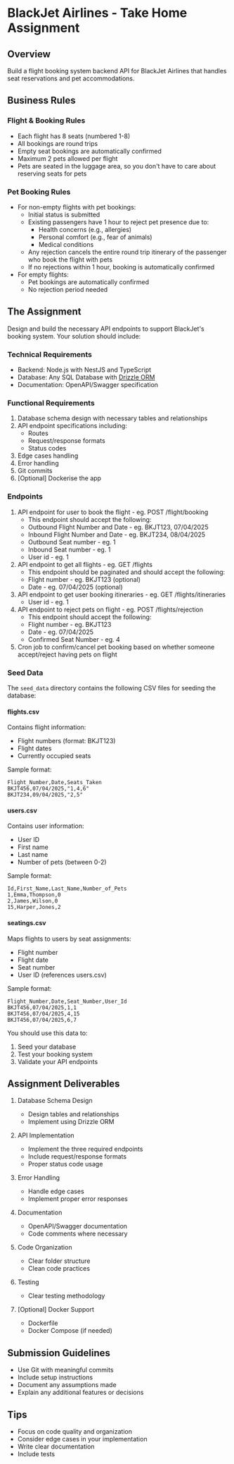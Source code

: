 # BlackJet Airlines - Take Home Assignment

## Overview

Build a flight booking system backend API for BlackJet Airlines that handles seat reservations and
pet accommodations.

## Business Rules

### Flight & Booking Rules

- Each flight has 8 seats (numbered 1-8)
- All bookings are round trips
- Empty seat bookings are automatically confirmed
- Maximum 2 pets allowed per flight
- Pets are seated in the luggage area, so you don't have to care about reserving seats for pets

### Pet Booking Rules

- For non-empty flights with pet bookings:
  - Initial status is submitted
  - Existing passengers have 1 hour to reject pet presence due to:
    - Health concerns (e.g., allergies)
    - Personal comfort (e.g., fear of animals)
    - Medical conditions
  - Any rejection cancels the entire round trip itinerary of the passenger who book the flight with
    pets
  - If no rejections within 1 hour, booking is automatically confirmed
- For empty flights:
  - Pet bookings are automatically confirmed
  - No rejection period needed

## The Assignment

Design and build the necessary API endpoints to support BlackJet's booking system. Your solution
should include:

### Technical Requirements

- Backend: Node.js with NestJS and TypeScript
- Database: Any SQL Database with [Drizzle ORM](https://orm.drizzle.team/)
- Documentation: OpenAPI/Swagger specification

### Functional Requirements

1. Database schema design with necessary tables and relationships
2. API endpoint specifications including:
   - Routes
   - Request/response formats
   - Status codes
3. Edge cases handling
4. Error handling
5. Git commits
6. [Optional] Dockerise the app

### Endpoints

1. API endpoint for user to book the flight - eg. POST /flight/booking
   - This endpoint should accept the following:
   - Outbound Flight Number and Date - eg. BKJT123, 07/04/2025
   - Inbound Flight Number and Date - eg. BKJT234, 08/04/2025
   - Outbound Seat number - eg. 1
   - Inbound Seat number - eg. 1
   - User id - eg. 1
3. API endpoint to get all flights - eg. GET /flights
   - This endpoint should be paginated and should accept the following:
   - Flight number - eg. BKJT123 (optional)
   - Date - eg. 07/04/2025 (optional)
4. API endpoint to get user booking itineraries - eg. GET /flights/itineraries
   - User id - eg. 1
5. API endpoint to reject pets on flight - eg. POST /flights/rejection
   - This endpoint should accept the following:
   - Flight number - eg. BKJT123
   - Date - eg. 07/04/2025
   - Confirmed Seat Number - eg. 4
6. Cron job to confirm/cancel pet booking based on whether someone accept/reject having pets on flight

### Seed Data

The `seed_data` directory contains the following CSV files for seeding the database:

#### flights.csv

Contains flight information:

- Flight numbers (format: BKJT123)
- Flight dates
- Currently occupied seats

Sample format:

```csv
Flight_Number,Date,Seats_Taken
BKJT456,07/04/2025,"1,4,6"
BKJT234,09/04/2025,"2,5"
```

#### users.csv

Contains user information:

- User ID
- First name
- Last name
- Number of pets (between 0-2)

Sample format:

```csv
Id,First_Name,Last_Name,Number_of_Pets
1,Emma,Thompson,0
2,James,Wilson,0
15,Harper,Jones,2
```

#### seatings.csv

Maps flights to users by seat assignments:

- Flight number
- Flight date
- Seat number
- User ID (references users.csv)

Sample format:

```csv
Flight_Number,Date,Seat_Number,User_Id
BKJT456,07/04/2025,1,1
BKJT456,07/04/2025,4,15
BKJT456,07/04/2025,6,7
```

You should use this data to:

1. Seed your database
2. Test your booking system
3. Validate your API endpoints

## Assignment Deliverables

1. Database Schema Design

   - Design tables and relationships
   - Implement using Drizzle ORM

2. API Implementation

   - Implement the three required endpoints
   - Include request/response formats
   - Proper status code usage

3. Error Handling

   - Handle edge cases
   - Implement proper error responses

4. Documentation

   - OpenAPI/Swagger documentation
   - Code comments where necessary

5. Code Organization

   - Clear folder structure
   - Clean code practices

6. Testing

   - Clear testing methodology

7. [Optional] Docker Support

   - Dockerfile
   - Docker Compose (if needed)

## Submission Guidelines

- Use Git with meaningful commits
- Include setup instructions
- Document any assumptions made
- Explain any additional features or decisions

## Tips

- Focus on code quality and organization
- Consider edge cases in your implementation
- Write clear documentation
- Include tests
